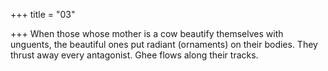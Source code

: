 +++
title = "03"

+++
When those whose mother is a cow beautify themselves with unguents,  the beautiful ones put radiant (ornaments) on their bodies.
They thrust away every antagonist. Ghee flows along their tracks.